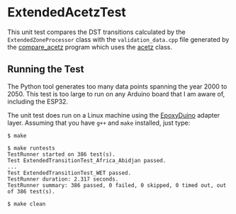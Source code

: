 # ExtendedAcetzTest

This unit test compares the DST transitions calculated by the
`ExtendedZoneProcessor` class with the `validation_data.cpp` file generated by
the [compare_acetz](tools/compare_acetz) program which uses the
[acetz](https://github.com/bxparks/AceTimeTools/tree/master/acetz.py) class.

## Running the Test

The Python tool generates too many data points spanning the year 2000 to 2050.
This test is too large to run on any Arduino board that I am aware of, including
the ESP32.

The unit test does run on a Linux machine using the
[EpoxyDuino](https://github.com/bxparks/EpoxyDuino) adapter layer.
Assuming that you have `g++` and `make` installed, just type:

```
$ make

$ make runtests
TestRunner started on 386 test(s).
Test ExtendedTransitionTest_Africa_Abidjan passed.
...
Test ExtendedTransitionTest_WET passed.
TestRunner duration: 2.317 seconds.
TestRunner summary: 386 passed, 0 failed, 0 skipped, 0 timed out, out of 386 test(s).

$ make clean
```
